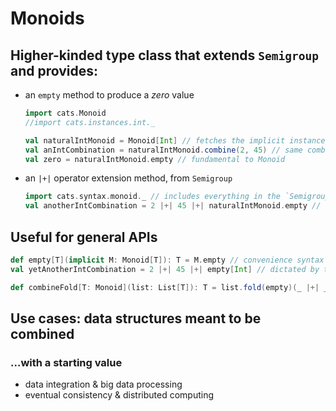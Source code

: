 # Monoids

## Higher-kinded type class that extends `Semigroup` and provides:
 - an `empty` method to produce a _zero_ value
   ```scala mdoc
   import cats.Monoid
   //import cats.instances.int._
   
   val naturalIntMonoid = Monoid[Int] // fetches the implicit instance
   val anIntCombination = naturalIntMonoid.combine(2, 45) // same combine from Semigroup
   val zero = naturalIntMonoid.empty // fundamental to Monoid
   ```

- an `|+|` operator extension method, from `Semigroup`
  ```scala mdoc
  import cats.syntax.monoid._ // includes everything in the `Semigroup` syntax
  val anotherIntCombination = 2 |+| 45 |+| naturalIntMonoid.empty // dictated by the Monoid[Int]
  ```

## Useful for general APIs

```scala mdoc
def empty[T](implicit M: Monoid[T]): T = M.empty // convenience syntax
val yetAnotherIntCombination = 2 |+| 45 |+| empty[Int] // dictated by the Monoid[Int]
```

```scala mdoc
def combineFold[T: Monoid](list: List[T]): T = list.fold(empty)(_ |+| _)
```

## Use cases: data structures meant to be combined
### ...with a starting value
 - data integration & big data processing
 - eventual consistency & distributed computing
